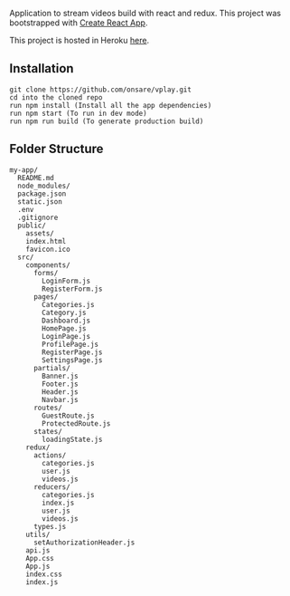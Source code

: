 Application to stream videos build with react and redux.
This project was bootstrapped with [Create React App](https://github.com/facebook/create-react-app).

This project is hosted in Heroku [here](https://vplay-smartduka.herokuapp.com).

## Installation

```
git clone https://github.com/onsare/vplay.git
cd into the cloned repo
run npm install (Install all the app dependencies)
run npm start (To run in dev mode)
run npm run build (To generate production build)
```

## Folder Structure

```
my-app/
  README.md
  node_modules/
  package.json
  static.json
  .env
  .gitignore
  public/
    assets/
    index.html
    favicon.ico
  src/
    components/
      forms/
        LoginForm.js
        RegisterForm.js
      pages/
        Categories.js
        Category.js
        Dashboard.js
        HomePage.js
        LoginPage.js
        ProfilePage.js
        RegisterPage.js
        SettingsPage.js
      partials/
        Banner.js
        Footer.js
        Header.js
        Navbar.js
      routes/
        GuestRoute.js
        ProtectedRoute.js
      states/
        loadingState.js
    redux/
      actions/
        categories.js
        user.js
        videos.js
      reducers/
        categories.js
        index.js
        user.js
        videos.js
      types.js
    utils/
      setAuthorizationHeader.js
    api.js
    App.css
    App.js
    index.css
    index.js

```
